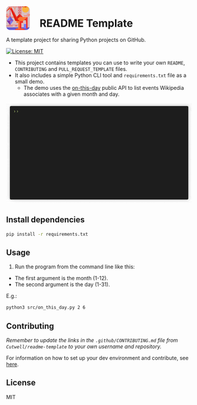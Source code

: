 <!-- Update this link with your own project logo -->
# <img src="https://raw.githubusercontent.com/Cutwell/readme-template/main/logo.png" style="width:64px;padding-right:20px;margin-bottom:-8px;"> README Template
 A template project for sharing Python projects on GitHub.

<!-- Find new badges at https://shields.io/badges -->
[![License: MIT](https://img.shields.io/badge/License-MIT-yellow.svg)](https://opensource.org/licenses/MIT)

- This project contains templates you can use to write your own `README`, `CONTRIBUTING` and `PULL_REQUEST_TEMPLATE` files.
- It also includes a simple Python CLI tool and `requirements.txt` file as a small demo.
	- The demo uses the [on-this-day](https://byabbe.se/on-this-day/#) public API to list events Wikipedia associates with a given month and day.

[![Demo of the "on this day" app in the terminal. The user asks for events that have occured on the 6th of February and the program outputs a list from Wikipedia.](demo.gif)](https://github.com/faressoft/terminalizer)

## Install dependencies

```bash
pip install -r requirements.txt
```

## Usage

1. Run the program from the command line like this:

- The first argument is the month (1-12).
- The second argument is the day (1-31).

E.g.:

```sh
python3 src/on_this_day.py 2 6
```

## Contributing

_Remember to update the links in the `.github/CONTRIBUTING.md` file from `Cutwell/readme-template` to your own username and repository._

For information on how to set up your dev environment and contribute, see [here](.github/CONTRIBUTING.md).

## License

MIT

